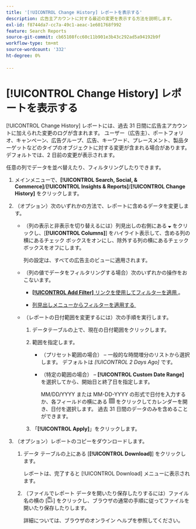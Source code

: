 ```yaml
---
title: '[!UICONTROL Change History] レポートを表示する'
description: 広告主アカウントに対する最近の変更を表示する方法を説明します。
exl-id: f8744da7-cc7a-49c1-aeac-1e601768f992
feature: Search Reports
source-git-commit: cb65108fcc60c11b901e3b43c292ad5a94192b9f
workflow-type: tm+mt
source-wordcount: '332'
ht-degree: 0%

---
```


# [!UICONTROL Change History] レポートを表示する

[!UICONTROL Change History] レポートには、過去 31 日間に広告主アカウントに加えられた変更のログが含まれます。 ユーザー（広告主）、ポートフォリオ、キャンペーン、広告グループ、広告、キーワード、プレースメント、製品ターゲットなどのタイプのオブジェクトに対する変更が含まれる場合があります。 デフォルトでは、2 日前の変更が表示されます。

任意の列でデータを並べ替えたり、フィルタリングしたりできます。

1. メインメニューで、**[!UICONTROL Search, Social, & Commerce]**/**[!UICONTROL Insights & Reports]**/**[!UICONTROL Change History]** をクリックします。

1. （オプション）次のいずれかの方法で、レポートに含めるデータを変更します。

   * （列の表示と非表示を切り替えるには）列見出しの右側にある ![&#x200B; 下矢印 &#x200B;](/help/search-social-commerce/assets/arrow-down-expand.png " 下矢印 ") をクリックし、[**[!UICONTROL Columns]**] をハイライト表示して、含める列の横にあるチェック ボックスをオンにし、除外する列の横にあるチェック ボックスをオフにします。

     列の設定は、すべての広告主のビューに適用されます。

   * （列の値でデータをフィルタリングする場合）次のいずれかの操作をおこないます。

      * [**[!UICONTROL Add Filter]** リンクを使用してフィルターを適用 &#x200B;](/help/search-social-commerce/common-tasks/data-views/ad-hoc-settings/column-filter-apply-from-column-heading.md)。

      * [&#x200B; 列見出しメニューからフィルターを適用する &#x200B;](/help/search-social-commerce/common-tasks/data-views/ad-hoc-settings/column-filter-apply-from-column-heading.md)

   * （レポートの日付範囲を変更するには）次の手順を実行します。

      1. データテーブルの上で、現在の日付範囲をクリックします。

      1. 範囲を指定します。

         * （プリセット範囲の場合） – 一般的な時間増分のリストから選択します。 デフォルトは *[!UICONTROL 2 Days Ago]* です。

         * （特定の範囲の場合） – **[!UICONTROL Custom Date Range]** を選択してから、開始日と終了日を指定します。

           MM/DD/YYYY または MM-DD-YYYY の形式で日付を入力するか、各フィールドの横にある ![&#x200B; カレンダー &#x200B;](/help/search-social-commerce/assets/calendar.png " カレンダー ") をクリックしてカレンダーを開き、日付を選択します。 過去 31 日間のデータのみを含めることができます。

      1. 「**[!UICONTROL Apply]**」をクリックします。

1. （オプション）レポートのコピーをダウンロードします。

   1. データ テーブルの上にある [**[!UICONTROL Download]**] をクリックします。

      レポートは、完了すると [!UICONTROL Download] メニューに表示されます。

   1. （ファイルでレポート データを開いたり保存したりするには）ファイル名の横の [![&#x200B; レポートを XLS でダウンロード &#x200B;](/help/search-social-commerce/assets/download-spreadsheet2.png " レポートを XLS でダウンロード ")] をクリックし、ブラウザの通常の手順に従ってファイルを開いたり保存したりします。

      詳細については、ブラウザのオンライン ヘルプを参照してください。
